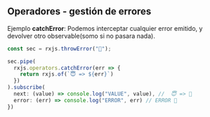 ## Operadores - gestión de errores


Ejemplo **catchError**: Podemos interceptar cualquier error emitido, y devolver otro observable(somo si no pasara nada).
```typescript
const sec = rxjs.throwError("👿");

sec.pipe(
  rxjs.operators.catchError(err => {
    return rxjs.of(`😇 => ${err}`)
  })
).subscribe(
  next: (value) => console.log("VALUE", value), //  😇 => 👿
  error: (err) => console.log("ERROR", err) // ERROR 👿
})
```